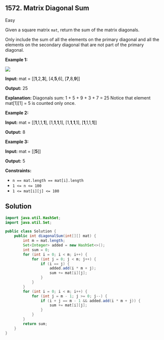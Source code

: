## 1572\. Matrix Diagonal Sum

Easy

Given a square matrix `mat`, return the sum of the matrix diagonals.

Only include the sum of all the elements on the primary diagonal and all the elements on the secondary diagonal that are not part of the primary diagonal.

**Example 1:**

![](https://assets.leetcode.com/uploads/2020/08/14/sample_1911.png)

**Input:** mat = [[**1**,2,**3**], 
                  [4,**5**,6], 
                  [**7**,8,**9**]]

**Output:** 25

**Explanation:** Diagonals sum: 1 + 5 + 9 + 3 + 7 = 25 Notice that element mat[1][1] = 5 is counted only once.

**Example 2:**

**Input:** mat = [[**1**,1,1,**1**], 
                  [1,**1**,**1**,1], 
                  [1,**1**,**1**,1], 
                  [**1**,1,1,**1**]]

**Output:** 8

**Example 3:**

**Input:** mat = [[**5**]]

**Output:** 5

**Constraints:**

*   `n == mat.length == mat[i].length`
*   `1 <= n <= 100`
*   `1 <= mat[i][j] <= 100`

## Solution

```java
import java.util.HashSet;
import java.util.Set;

public class Solution {
    public int diagonalSum(int[][] mat) {
        int m = mat.length;
        Set<Integer> added = new HashSet<>();
        int sum = 0;
        for (int i = 0; i < m; i++) {
            for (int j = 0; j < m; j++) {
                if (i == j) {
                    added.add(i * m + j);
                    sum += mat[i][j];
                }
            }
        }
        for (int i = 0; i < m; i++) {
            for (int j = m - 1; j >= 0; j--) {
                if (i + j == m - 1 && added.add(i * m + j)) {
                    sum += mat[i][j];
                }
            }
        }
        return sum;
    }
}
```